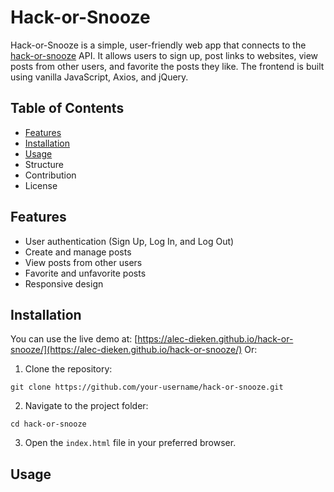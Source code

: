 # Hack-or-Snooze
Hack-or-Snooze is a simple, user-friendly web app that connects to the [hack-or-snooze](https://hackorsnoozev3.docs.apiary.io/) API. It allows users to sign up, post links to websites, view posts from other users, and favorite the posts they like. The frontend is built using vanilla JavaScript, Axios, and jQuery.

## Table of Contents
- [Features](#features)
- [Installation](#installation)
- [Usage](#usage)
- Structure
- Contribution
- License

## Features
- User authentication (Sign Up, Log In, and Log Out)
- Create and manage posts
- View posts from other users
- Favorite and unfavorite posts
- Responsive design

## Installation
You can use the live demo at: [https://alec-dieken.github.io/hack-or-snooze/](https://alec-dieken.github.io/hack-or-snooze/)
Or:
1. Clone the repository:
```
git clone https://github.com/your-username/hack-or-snooze.git
```
2. Navigate to the project folder:
```
cd hack-or-snooze
```
3. Open the `index.html` file in your preferred browser.

## Usage
